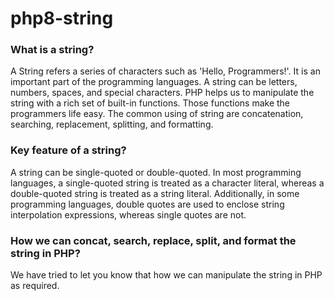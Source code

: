 # php8-string

### What is a string?

A String refers a series of characters such as 'Hello, Programmers!'. It is an important part of the programming languages. A string can be letters, numbers, spaces, and special characters.
PHP helps us to manipulate the string with a rich set of built-in functions. Those functions make the programmers life easy.
The common using of string are concatenation, searching, replacement, splitting, and formatting.

### Key feature of a string?
A string can be single-quoted or double-quoted. In most programming languages, a single-quoted string is treated as a character literal, 
whereas a double-quoted string is treated as a string literal. Additionally, in some programming languages, double quotes are used to enclose string interpolation expressions, whereas single quotes are not.

### How we can concat, search, replace, split, and format the string in PHP?

We have tried to let you know that how we can manipulate the string in PHP as required.  